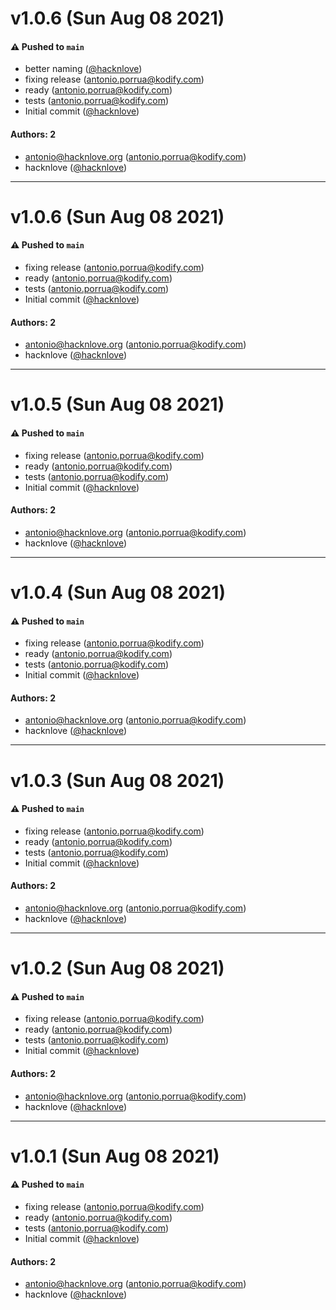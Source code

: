 # v1.0.6 (Sun Aug 08 2021)

#### ⚠️ Pushed to `main`

- better naming ([@hacknlove](https://github.com/hacknlove))
- fixing release (antonio.porrua@kodify.com)
- ready (antonio.porrua@kodify.com)
- tests (antonio.porrua@kodify.com)
- Initial commit ([@hacknlove](https://github.com/hacknlove))

#### Authors: 2

- antonio@hacknlove.org (antonio.porrua@kodify.com)
- hacknlove ([@hacknlove](https://github.com/hacknlove))

---

# v1.0.6 (Sun Aug 08 2021)

#### ⚠️ Pushed to `main`

- fixing release (antonio.porrua@kodify.com)
- ready (antonio.porrua@kodify.com)
- tests (antonio.porrua@kodify.com)
- Initial commit ([@hacknlove](https://github.com/hacknlove))

#### Authors: 2

- antonio@hacknlove.org (antonio.porrua@kodify.com)
- hacknlove ([@hacknlove](https://github.com/hacknlove))

---

# v1.0.5 (Sun Aug 08 2021)

#### ⚠️ Pushed to `main`

- fixing release (antonio.porrua@kodify.com)
- ready (antonio.porrua@kodify.com)
- tests (antonio.porrua@kodify.com)
- Initial commit ([@hacknlove](https://github.com/hacknlove))

#### Authors: 2

- antonio@hacknlove.org (antonio.porrua@kodify.com)
- hacknlove ([@hacknlove](https://github.com/hacknlove))

---

# v1.0.4 (Sun Aug 08 2021)

#### ⚠️ Pushed to `main`

- fixing release (antonio.porrua@kodify.com)
- ready (antonio.porrua@kodify.com)
- tests (antonio.porrua@kodify.com)
- Initial commit ([@hacknlove](https://github.com/hacknlove))

#### Authors: 2

- antonio@hacknlove.org (antonio.porrua@kodify.com)
- hacknlove ([@hacknlove](https://github.com/hacknlove))

---

# v1.0.3 (Sun Aug 08 2021)

#### ⚠️ Pushed to `main`

- fixing release (antonio.porrua@kodify.com)
- ready (antonio.porrua@kodify.com)
- tests (antonio.porrua@kodify.com)
- Initial commit ([@hacknlove](https://github.com/hacknlove))

#### Authors: 2

- antonio@hacknlove.org (antonio.porrua@kodify.com)
- hacknlove ([@hacknlove](https://github.com/hacknlove))

---

# v1.0.2 (Sun Aug 08 2021)

#### ⚠️ Pushed to `main`

- fixing release (antonio.porrua@kodify.com)
- ready (antonio.porrua@kodify.com)
- tests (antonio.porrua@kodify.com)
- Initial commit ([@hacknlove](https://github.com/hacknlove))

#### Authors: 2

- antonio@hacknlove.org (antonio.porrua@kodify.com)
- hacknlove ([@hacknlove](https://github.com/hacknlove))

---

# v1.0.1 (Sun Aug 08 2021)

#### ⚠️ Pushed to `main`

- fixing release (antonio.porrua@kodify.com)
- ready (antonio.porrua@kodify.com)
- tests (antonio.porrua@kodify.com)
- Initial commit ([@hacknlove](https://github.com/hacknlove))

#### Authors: 2

- antonio@hacknlove.org (antonio.porrua@kodify.com)
- hacknlove ([@hacknlove](https://github.com/hacknlove))
